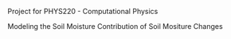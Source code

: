 Project for PHYS220 - Computational Physics

Modeling the Soil Moisture Contribution of Soil Mositure Changes
